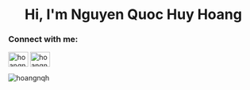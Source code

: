 <h1 align="center">Hi, I'm Nguyen Quoc Huy Hoang </h1>

<h3 align="left">Connect with me:</h3>
<p align="left">

<a href="https://www.facebook.com/nguyenquochuyhoang" target="blank"><img align="center" src="https://raw.githubusercontent.com/rahuldkjain/github-profile-readme-generator/master/src/images/icons/Social/facebook.svg" alt="hoangnqh" height="30" width="40" /></a>
<a href="mailto:nqhhoang2002@gmail.com" target="blank"><img align="center" src="https://cdn.jsdelivr.net/npm/simple-icons@v3/icons/gmail.svg" alt="hoangnqh" height="30" width="40" /></a>
</p>

<p><img align="left" src="https://github-readme-stats.vercel.app/api/top-langs?username=hoangnqh&show_icons=true&locale=en&layout=compact" alt="hoangnqh"/></p>